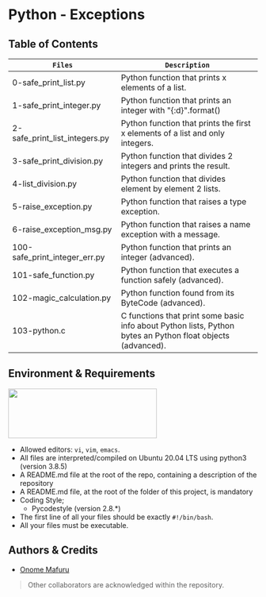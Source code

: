 # Python - Exceptions

## Table of Contents
| **`Files`** | **`Description`** |
| --- | --- |
| 0-safe_print_list.py	| Python function that prints x elements of a list. |
| 1-safe_print_integer.py	| Python function that prints an integer with "{:d}".format() |
| 2-safe_print_list_integers.py	| Python function that prints the first x elements of a list and only integers. |
| 3-safe_print_division.py	| Python function that divides 2 integers and prints the result. |
| 4-list_division.py	| Python function that divides element by element 2 lists. |
| 5-raise_exception.py	| Python function that raises a type exception. |
| 6-raise_exception_msg.py	| Python function that raises a name exception with a message. |
| 100-safe_print_integer_err.py	| Python function that prints an integer (advanced). |
| 101-safe_function.py	| Python function that executes a function safely (advanced). |
| 102-magic_calculation.py	| Python function found from its ByteCode (advanced). |
| 103-python.c	| C functions that print some basic info about Python lists, Python bytes an Python float objects (advanced). |


## Environment & Requirements
<img src="https://alx-apply.hbtn.io/brand_alx/share_image_2019.jpg" width="300" height="100" />

- Allowed editors: `vi`, `vim`, `emacs`.
- All files are interpreted/compiled on Ubuntu 20.04 LTS using python3 (version 3.8.5)
- A README.md file at the root of the repo, containing a description of the repository
- A README.md file, at the root of the folder of this project, is mandatory
- Coding Style;
  - Pycodestyle (version 2.8.*)
- The first line of all your files should be exactly `#!/bin/bash`.
- All your files must be executable.


## Authors & Credits
- [Onome Mafuru](https://github.com/Omafuru)
> Other collaborators are acknowledged within the repository.
